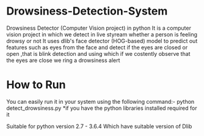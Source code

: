 # Drowsiness-Detection-System
Drowsiness Detector (Computer Vision project) in python
It is a computer vision project in which we detect in live styream whether a person is feeling drowsy or not
It uses dlib's face detector (HOG-based) model to predict out features such as eyes from the face and detect if the eyes are closed or open ,that is blink detection and using which if we costently observe that the eyes are close we ring a drowsiness alert

# How to Run
 
 You can easily run it in your system using the following command:-
 python detect_drowsiness.py
 *if you have the python libraries installed required for it
 
 Suitable for python version 2.7 - 3.6.4
Which have suitable version of Dlib  
